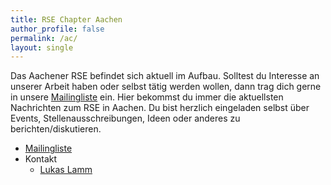 ```yaml
---
title: RSE Chapter Aachen
author_profile: false
permalink: /ac/
layout: single
---
```


Das Aachener RSE befindet sich aktuell im Aufbau. Solltest du Interesse an unserer Arbeit haben 
oder selbst tätig werden wollen, dann trag dich gerne in unsere [Mailingliste](http://www.freelists.org/list/rse-aachen)
ein. Hier bekommst du immer die aktuellsten Nachrichten zum RSE in Aachen. Du bist herzlich
eingeladen selbst über Events, Stellenausschreibungen, Ideen oder anderes zu berichten/diskutieren.

- [Mailingliste](http://www.freelists.org/list/rse-aachen)
- Kontakt
  - [Lukas Lamm](https://www.ifam.rwth-aachen.de/aw/cms/IFAM/Themen/mitarbeiter/~wmw/lamm-lukas/?lang=de)
